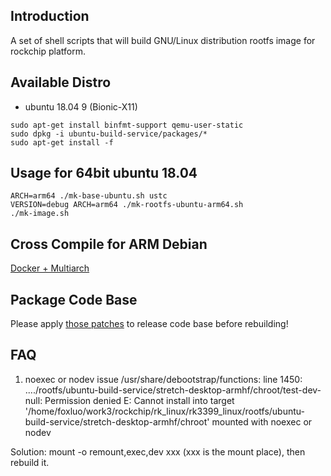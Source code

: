 ## Introduction

A set of shell scripts that will build GNU/Linux distribution rootfs image
for rockchip platform.

## Available Distro

* ubuntu 18.04 9 (Bionic-X11)

```
sudo apt-get install binfmt-support qemu-user-static
sudo dpkg -i ubuntu-build-service/packages/*
sudo apt-get install -f
```

## Usage for 64bit ubuntu 18.04

```
ARCH=arm64 ./mk-base-ubuntu.sh ustc
VERSION=debug ARCH=arm64 ./mk-rootfs-ubuntu-arm64.sh
./mk-image.sh
```

## Cross Compile for ARM Debian

[Docker + Multiarch](http://opensource.rock-chips.com/wiki_Cross_Compile#Docker)

## Package Code Base

Please apply [those patches](https://github.com/rockchip-linux/rk-rootfs-build/tree/master/packages-patches) to release code base before rebuilding!

## FAQ

1. noexec or nodev issue
/usr/share/debootstrap/functions: line 1450: ..../rootfs/ubuntu-build-service/stretch-desktop-armhf/chroot/test-dev-null: Permission denied
E: Cannot install into target '/home/foxluo/work3/rockchip/rk_linux/rk3399_linux/rootfs/ubuntu-build-service/stretch-desktop-armhf/chroot' mounted with noexec or nodev

Solution: mount -o remount,exec,dev xxx (xxx is the mount place), then rebuild it.
